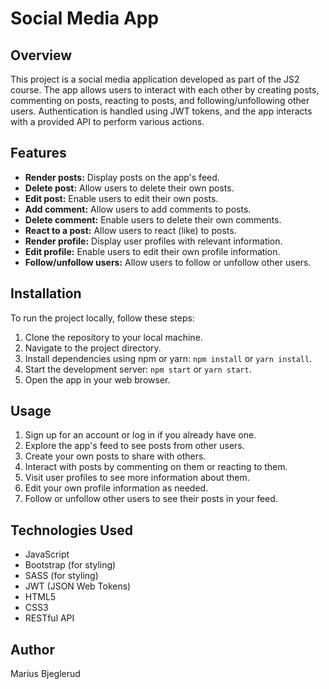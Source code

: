 # Social Media App

## Overview
This project is a social media application developed as part of the JS2 course. The app allows users to interact with each other by creating posts, commenting on posts, reacting to posts, and following/unfollowing other users. Authentication is handled using JWT tokens, and the app interacts with a provided API to perform various actions.

## Features
- **Render posts:** Display posts on the app's feed.
- **Delete post:** Allow users to delete their own posts.
- **Edit post:** Enable users to edit their own posts.
- **Add comment:** Allow users to add comments to posts.
- **Delete comment:** Enable users to delete their own comments.
- **React to a post:** Allow users to react (like) to posts.
- **Render profile:** Display user profiles with relevant information.
- **Edit profile:** Enable users to edit their own profile information.
- **Follow/unfollow users:** Allow users to follow or unfollow other users.

## Installation
To run the project locally, follow these steps:
1. Clone the repository to your local machine.
2. Navigate to the project directory.
3. Install dependencies using npm or yarn: `npm install` or `yarn install`.
4. Start the development server: `npm start` or `yarn start`.
5. Open the app in your web browser.

## Usage
1. Sign up for an account or log in if you already have one.
2. Explore the app's feed to see posts from other users.
3. Create your own posts to share with others.
4. Interact with posts by commenting on them or reacting to them.
5. Visit user profiles to see more information about them.
6. Edit your own profile information as needed.
7. Follow or unfollow other users to see their posts in your feed.

## Technologies Used
- JavaScript
- Bootstrap (for styling)
- SASS (for styling)
- JWT (JSON Web Tokens)
- HTML5
- CSS3
- RESTful API

## Author
Marius Bjeglerud
